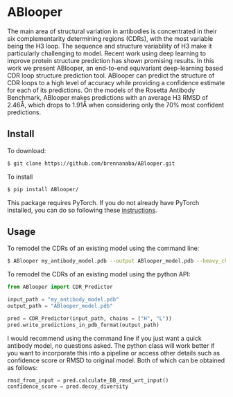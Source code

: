 # ABlooper
The main area of structural variation in antibodies is concentrated in their six complementarity determining regions (CDRs), with the most variable being the H3 loop. The sequence and structure variability of H3 make it particularly challenging to model. Recent work using deep learning to improve protein structure prediction has shown promising results. In this work we present ABlooper, an end-to-end equivariant deep-learning based CDR loop structure prediction tool. ABlooper can predict the structure of CDR loops to a high level of accuracy while providing a confidence estimate for each of its predictions. On the models of the Rosetta Antibody Benchmark, ABlooper makes predictions with an average H3 RMSD of 2.46Å, which drops to 1.91Å when considering only the 70% most confident predictions.

## Install

To download:

```bash
$ git clone https://github.com/brennanaba/ABlooper.git
```

To install

```bash
$ pip install ABlooper/
```

This package requires PyTorch. If you do not already have PyTorch installed, you can do so following these <a href="https://pytorch.org/get-started/locally/">instructions</a>.

## Usage


To remodel the CDRs of an existing model using the command line:

```bash
$ ABlooper my_antibody_model.pdb --output ABlooper_model.pdb --heavy_chain H --light_chain L
```

To remodel the CDRs of an existing model using the python API:

```python
from ABlooper import CDR_Predictor

input_path = "my_antibody_model.pdb"
output_path = "ABlooper_model.pdb"

pred = CDR_Predictor(input_path, chains = ("H", "L"))
pred.write_predictions_in_pdb_format(output_path)
```


I would recommend using the command line if you just want a quick antibody model, no questions asked. The python class will work better if you want to incorporate this into a pipeline or access other details such as confidence score or RMSD to original model. Both of which can be obtained as follows:


```python
rmsd_from_input = pred.calculate_BB_rmsd_wrt_input()
confidence_score = pred.decoy_diversity 
```


